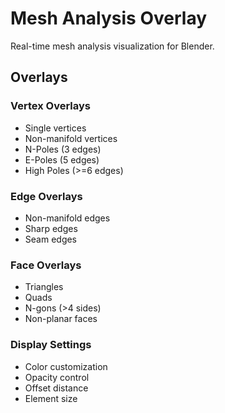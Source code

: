 # Mesh Analysis Overlay

Real-time mesh analysis visualization for Blender.

## Overlays

### Vertex Overlays
- Single vertices
- Non-manifold vertices
- N-Poles (3 edges)
- E-Poles (5 edges)
- High Poles (>=6 edges)

### Edge Overlays
- Non-manifold edges
- Sharp edges
- Seam edges

### Face Overlays
- Triangles
- Quads
- N-gons (>4 sides)
- Non-planar faces

### Display Settings
- Color customization
- Opacity control
- Offset distance
- Element size